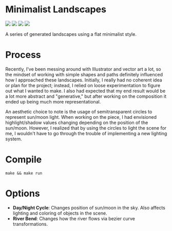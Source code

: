# Minimalist Landscapes

![](0.png)
![](1.png)
![](2.png)
![](3.png)

A series of generated landscapes using a flat minimalist style.

# Process

Recently, I've been messing around with Illustrator and vector art a lot, so the mindset of working with simple shapes and paths definitely influenced how I approached these landscapes. Initially, I really had no coherent idea or plan for the project; instead, I relied on loose experimentation to figure out what I wanted to make. I also had expected that my end result would be a lot more abstract and "generative," but after working on the composition it ended up being much more representational.

An aesthetic choice to note is the usage of semitransparent circles to represent sun/moon light. When working on the piece, I had envisioned highlight/shadow values changing depending on the position of the sun/moon. However, I realized that by using the circles to light the scene for me, I wouldn't have to go through the trouble of implementing a new lighting system.

# Compile

```
make && make run

```
# Options

* **Day/Night Cycle**: Changes position of sun/moon in the sky. Also affects lighting and coloring of objects in the scene.
* **River Bend**: Changes how the river flows via bezier curve transformations.
